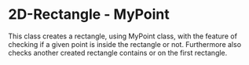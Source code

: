 # 2D-Rectangle - MyPoint

This class creates a rectangle, using MyPoint class, with the feature of checking if a given point is inside the rectangle or not. Furthermore also checks another created rectangle contains or on the first rectangle.

